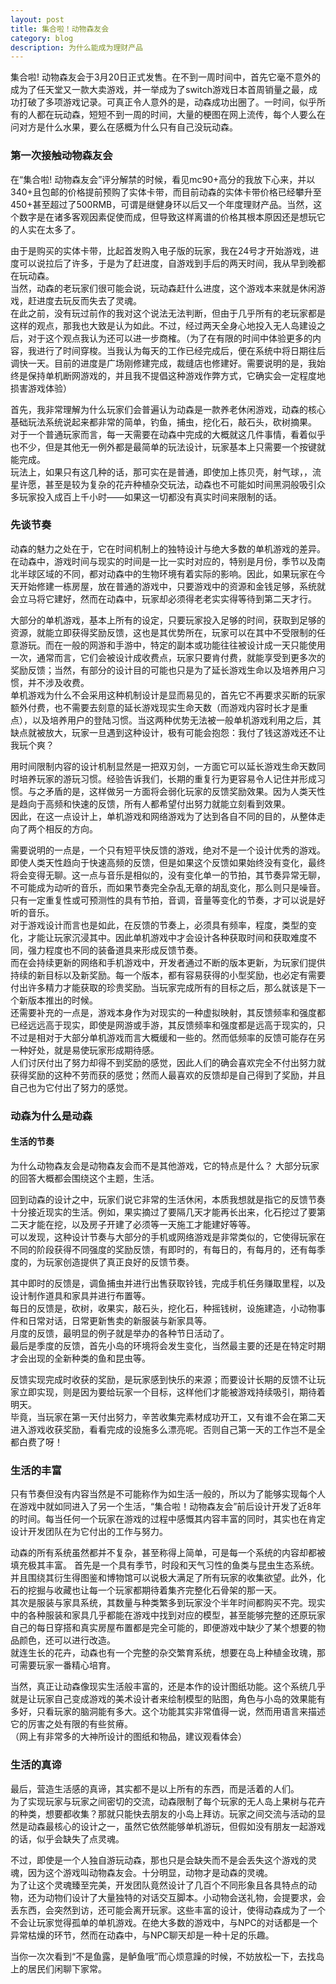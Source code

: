 ```yaml
---
layout: post
title: 集合啦！动物森友会
category: blog
description: 为什么能成为理财产品
---
```


集合啦! 动物森友会于3月20日正式发售。在不到一周时间中，首先它毫不意外的成为了任天堂又一款大卖游戏，并一举成为了switch游戏日本首周销量之最，成功打破了多项游戏记录。可真正令人意外的是，动森成功出圈了。一时间，似乎所有的人都在玩动森，短短不到一周的时间，大量的梗图在网上流传，每个人要么在问对方是什么水果，要么在感概为什么只有自己没玩动森。

### 第一次接触动物森友会

在“集合啦! 动物森友会”评分解禁的时候，看见mc90+高分的我放下心来，并以340+且包邮的价格提前预购了实体卡带，而目前动森的实体卡带价格已经攀升至450+甚至超过了500RMB，可谓是继健身环以后又一个年度理财产品。当然，这个数字是在诸多客观因素促使而成，但导致这样离谱的价格其根本原因还是想玩它的人实在太多了。

由于是购买的实体卡带，比起首发购入电子版的玩家，我在24号才开始游戏，进度可以说拉后了许多，于是为了赶进度，自游戏到手后的两天时间，我从早到晚都在玩动森。  
当然，动森的老玩家们很可能会说，玩动森赶什么进度，这个游戏本来就是休闲游戏，赶进度去玩反而失去了灵魂。  
在此之前，没有玩过前作的我对这个说法无法判断，但由于几乎所有的老玩家都是这样的观点，那我也大致是认为如此。不过，经过两天全身心地投入无人岛建设之后，对于这个观点我认为还可以进一步商榷。（为了在有限的时间中体验更多的内容，我进行了时间穿梭。当我认为每天的工作已经完成后，便在系统中将日期往后调快一天。目前的进度是广场刚修建完成，裁缝店也修建好。需要说明的是，我始终是保持单机断网游戏的，并且我不提倡这种游戏作弊方式，它确实会一定程度地损害游戏体验）

首先，我非常理解为什么玩家们会普遍认为动森是一款养老休闲游戏，动森的核心基础玩法系统说起来都非常的简单，钓鱼，捕虫，挖化石，敲石头，砍树摘果。  
对于一个普通玩家而言，每一天需要在动森中完成的大概就这几件事情，看着似乎也不少，但是其他无一例外都是最简单的玩法设计，玩家基本上只需要一个按键就能完成。  
玩法上，如果只有这几种的话，那可实在是普通，即使加上拣贝壳，射气球，，流星许愿，甚至是较为复杂的花卉种植杂交玩法，动森也不可能如时间黑洞般吸引众多玩家投入成百上千小时——如果这一切都没有真实时间来限制的话。

### 先谈节奏

动森的魅力之处在于，它在时间机制上的独特设计与绝大多数的单机游戏的差异。  
在动森中，游戏时间与现实的时间是一比一实时对应的，特别是月份，季节以及南北半球区域的不同，都对动森中的生物环境有着实际的影响。因此，如果玩家在今天开始修建一栋房屋，放在普通的游戏中，只要游戏中的资源和金钱足够，系统就会立马将它建好，然而在动森中，玩家却必须得老老实实得等待到第二天才行。

大部分的单机游戏，基本上所有的设定，只要玩家投入足够的时间，获取到足够的资源，就能立即获得奖励反馈，这也是其优势所在，玩家可以在其中不受限制的任意游玩。而在一般的网游和手游中，特定的副本或功能往往被设计成一天只能使用一次，通常而言，它们会被设计成收费点，玩家只要肯付费，就能享受到更多次的奖励反馈；当然，有部分的设计目的可能也只是为了延长游戏生命以及培养用户习惯，并不涉及收费。  
单机游戏为什么不会采用这种机制设计是显而易见的，首先它不再要求买断的玩家额外付费，也不需要去刻意的延长游戏现实生命天数（而游戏内容时长才是重点），以及培养用户的登陆习惯。当这两种优势无法被一般单机游戏利用之后，其缺点就被放大，玩家一旦遇到这种设计，极有可能会抱怨：我付了钱这游戏还不让我玩个爽？

用时间限制内容的设计机制显然是一把双刃剑，一方面它可以延长游戏生命天数同时培养玩家的游玩习惯。经验告诉我们，长期的重复行为更容易令人记住并形成习惯。与之矛盾的是，这样做另一方面将会弱化玩家的反馈奖励效果。因为人类天性是趋向于高频和快速的反馈，所有人都希望付出努力就能立刻看到效果。  
因此，在这一点设计上，单机游戏和网络游戏为了达到各自不同的目的，从整体走向了两个相反的方向。

需要说明的一点是，一个只有短平快反馈的游戏，绝对不是一个设计优秀的游戏。即使人类天性趋向于快速高频的反馈，但是如果这个反馈如果始终没有变化，最终将会变得无聊。这一点与音乐是相似的，没有变化单一的节拍，其节奏异常无聊，不可能成为动听的音乐，而如果节奏完全杂乱无章的胡乱变化，那么则只是噪音。只有一定重复性或可预测性的具有节拍，音调，音量等变化的节奏，才可以说是好听的音乐。  
对于游戏设计而言也是如此，在反馈的节奏上，必须具有频率，程度，类型的变化，才能让玩家沉浸其中。因此单机游戏中才会设计各种获取时间和获取难度不同，强力程度也不同的装备道具来形成反馈节奏。  
而在会持续更新的网络和手机游戏中，开发者通过不断的版本更新，为玩家们提供持续的新目标以及新奖励。每一个版本，都有容易获得的小型奖励，也必定有需要付出许多精力才能获取的珍贵奖励。当玩家完成所有的目标之后，那么就该是下一个新版本推出的时候。  
还需要补充的一点是，游戏本身作为对现实的一种虚拟映射，其反馈频率和强度都已经远远高于现实，即使是网游或手游，其反馈频率和强度都是远高于现实的，只不过是相对于大部分单机游戏而言大概缓和一些的。然而低频率的反馈可能存在另一种好处，就是易使玩家形成期待感。  
人们讨厌付出了努力却得不到奖励的感觉，因此人们的确会喜欢完全不付出努力就获得奖励的这种不劳而获的感觉；然而人最喜欢的反馈却是自己得到了奖励，并且自己也为它付出了努力的感觉。

### 动森为什么是动森

#### 生活的节奏

为什么动物森友会是动物森友会而不是其他游戏，它的特点是什么？
大部分玩家的回答大概都会围绕这个主题，生活。

回到动森的设计之中，玩家们说它非常的生活休闲，本质我想就是指它的反馈节奏十分接近现实的生活。例如，果实摘过了要隔几天才能再长出来，化石挖过了要第二天才能在挖，以及房子开建了必须等一天施工才能建好等等。  
可以发现，这种设计节奏与大部分的手机或网络游戏是非常类似的，它使得玩家在不同的阶段获得不同强度的奖励反馈，有即时的，有每日的，有每月的，还有每季度的，为玩家创造提供了真正良好的反馈节奏。  

其中即时的反馈是，调鱼捕虫并进行出售获取铃钱，完成手机任务赚取里程，以及设计制作道具和家具并进行布置等。  
每日的反馈是，砍树，收果实，敲石头，挖化石，种摇钱树，设施建造，小动物事件和日常对话，日常更新售卖的新服装与新家具等。  
月度的反馈，最明显的例子就是举办的各种节日活动了。  
最后是季度的反馈，首先小岛的环境将会发生变化，当然最主要的还是在特定时期才会出现的全新种类的鱼和昆虫等。  

反馈实现完成时收获的奖励，是玩家感到快乐的来源；而要设计长期的反馈不让玩家立即实现，则是因为要给玩家一个目标，这样他们才能被游戏持续吸引，期待着明天。  
毕竟，当玩家在第一天付出努力，辛苦收集完素材成功开工，又有谁不会在第二天进入游戏收获奖励，看看完成的设施多么漂亮呢。否则自己第一天的工作岂不是全都白费了呀！


### 生活的丰富

只有节奏但没有内容当然是不可能称作为如生活一般的，所以为了能够实现每个人在游戏中就如同进入了另一个生活，“集合啦！动物森友会”前后设计开发了近8年的时间。每当任何一个玩家在游戏的过程中感慨其内容丰富的同时，其实也在肯定设计开发团队在为它付出的工作与努力。

动森的所有系统虽然都并不复杂，甚至称得上简单，可是每一个系统的内容却都被填充极其丰富。
首先是一个具有季节，时段和天气习性的鱼类与昆虫生态系统。并且围绕其衍生得图鉴和博物馆可以说极大满足了所有玩家的收集欲望。此外，化石的挖掘与收藏也让每一个玩家都期待着集齐完整化石骨架的那一天。  
其次是服装与家具系统，其数量与种类繁多到玩家没个半年时间都购买不完。现实中的各种服装和家具几乎都能在游戏中找到对应的模型，甚至能够完整的还原玩家自己的每日穿搭和真实房屋布置都是完全可能的，即便游戏中缺少了某个想要的物品颜色，还可以进行改造。  
就连生长的花卉，动森也有一个完整的杂交繁育系统，想要在岛上种植金玫瑰，那可需要玩家一番精心培育。

当然，真正让动森像现实生活般丰富的，还是本作的设计图纸功能。这个系统几乎就是让玩家自己变成游戏的美术设计者来绘制模型的贴图，角色与小岛的效果能有多好，只看玩家的脑洞能有多大。这个功能其实非常值得一说，然而用语言来描述它的厉害之处有限的有些贫瘠。  
（网上有非常多的大神所设计的图纸和物品，建议观看体会）


### 生活的真谛

最后，营造生活感的真谛，其实都不是以上所有的东西，而是活着的人们。  
为了实现玩家与玩家之间密切的交流，动森限制了每个玩家的无人岛上果树与花卉的种类，想要都收集？那就只能快去朋友的小岛上拜访。玩家之间交流与活动的显然是动森最核心的设计之一，虽然它依然能够单机游玩，但假如没有朋友一起游戏的话，似乎会缺失了点灵魂。

不过，即使是一个人独自游玩动森，那也只是会缺失而不是会丢失这个游戏的灵魂，因为这个游戏叫动物森友会。十分明显，动物才是动森的灵魂。   
为了让这个灵魂臻至完美，开发团队竟然设计了几百个不同形象且各具特点的动物，还为动物们设计了大量独特的对话交互脚本。小动物会送礼物，会提要求，会丢东西，会突然到访，还可能会离开玩家。这些丰富的设计，使得动森成为了一个不会让玩家觉得孤单的单机游戏。在绝大多数的游戏中，与NPC的对话都是一个异常枯燥的环节，然而在动森中，与NPC聊天却是一种十足的乐趣。

当你一次次看到“不是鱼露，是鲈鱼哦”而心烦意躁的时候，不妨放松一下，去找岛上的居民们闲聊下家常。


